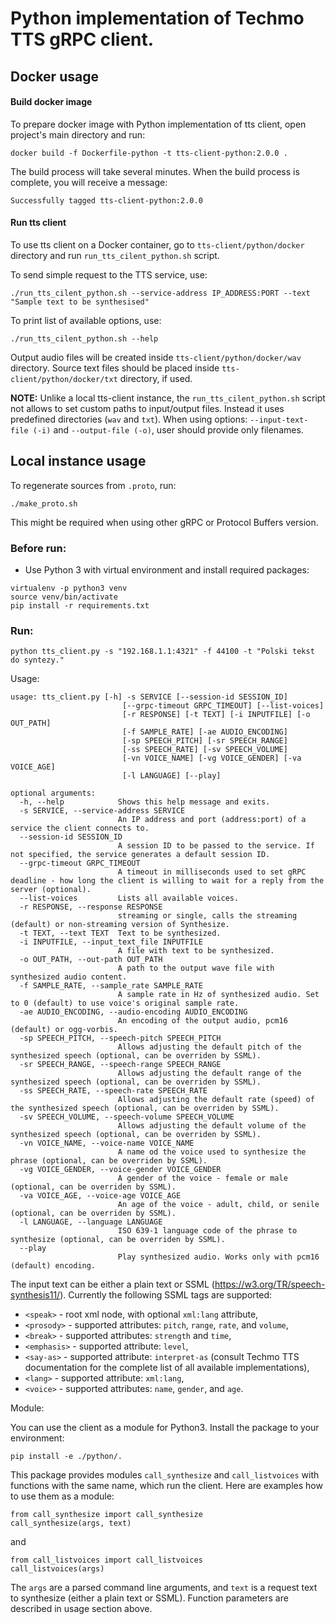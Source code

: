 # Python implementation of Techmo TTS gRPC client.


## Docker usage

#### Build docker image

To prepare docker image with Python implementation of tts client, open project's main directory and run:

```
docker build -f Dockerfile-python -t tts-client-python:2.0.0 . 
```
The build process will take several minutes.
When the build process is complete, you will receive a message:
```
Successfully tagged tts-client-python:2.0.0
```

#### Run tts client

To use tts client on a Docker container, go to `tts-client/python/docker` directory and run `run_tts_cilent_python.sh` script.

To send simple request to the TTS service, use:
```
./run_tts_cilent_python.sh --service-address IP_ADDRESS:PORT --text "Sample text to be synthesised"
```

To print list of available options, use:
```
./run_tts_cilent_python.sh --help
```
Output audio files will be created inside `tts-client/python/docker/wav` directory.
Source text files should be placed inside `tts-client/python/docker/txt` directory, if used.

**NOTE:** Unlike a local tts-client instance, the `run_tts_cilent_python.sh` script not allows to set custom paths to input/output files. Instead it uses predefined directories (`wav` and `txt`). When using options: `--input-text-file (-i)` and `--output-file (-o)`, user should provide only filenames.



## Local instance usage

To regenerate sources from `.proto`, run:
```
./make_proto.sh
```
This might be required when using other gRPC or Protocol Buffers version.


### Before run:

 - Use Python 3 with virtual environment and install required packages:
```
virtualenv -p python3 venv
source venv/bin/activate
pip install -r requirements.txt
```

### Run:
```
python tts_client.py -s "192.168.1.1:4321" -f 44100 -t "Polski tekst do syntezy."
```

Usage:
```
usage: tts_client.py [-h] -s SERVICE [--session-id SESSION_ID]
                         [--grpc-timeout GRPC_TIMEOUT] [--list-voices]
                         [-r RESPONSE] [-t TEXT] [-i INPUTFILE] [-o OUT_PATH]
                         [-f SAMPLE_RATE] [-ae AUDIO_ENCODING]
                         [-sp SPEECH_PITCH] [-sr SPEECH_RANGE]
                         [-ss SPEECH_RATE] [-sv SPEECH_VOLUME]
                         [-vn VOICE_NAME] [-vg VOICE_GENDER] [-va VOICE_AGE]
                         [-l LANGUAGE] [--play]

optional arguments:
  -h, --help            Shows this help message and exits.
  -s SERVICE, --service-address SERVICE
                        An IP address and port (address:port) of a service the client connects to.
  --session-id SESSION_ID
                        A session ID to be passed to the service. If not specified, the service generates a default session ID.
  --grpc-timeout GRPC_TIMEOUT
                        A timeout in milliseconds used to set gRPC deadline - how long the client is willing to wait for a reply from the server (optional).
  --list-voices         Lists all available voices.
  -r RESPONSE, --response RESPONSE
                        streaming or single, calls the streaming (default) or non-streaming version of Synthesize.
  -t TEXT, --text TEXT  Text to be synthesized.
  -i INPUTFILE, --input_text_file INPUTFILE
                        A file with text to be synthesized.
  -o OUT_PATH, --out-path OUT_PATH
                        A path to the output wave file with synthesized audio content.
  -f SAMPLE_RATE, --sample_rate SAMPLE_RATE
                        A sample rate in Hz of synthesized audio. Set to 0 (default) to use voice's original sample rate.
  -ae AUDIO_ENCODING, --audio-encoding AUDIO_ENCODING
                        An encoding of the output audio, pcm16 (default) or ogg-vorbis.
  -sp SPEECH_PITCH, --speech-pitch SPEECH_PITCH
                        Allows adjusting the default pitch of the synthesized speech (optional, can be overriden by SSML).
  -sr SPEECH_RANGE, --speech-range SPEECH_RANGE
                        Allows adjusting the default range of the synthesized speech (optional, can be overriden by SSML).
  -ss SPEECH_RATE, --speech-rate SPEECH_RATE
                        Allows adjusting the default rate (speed) of the synthesized speech (optional, can be overriden by SSML).
  -sv SPEECH_VOLUME, --speech-volume SPEECH_VOLUME
                        Allows adjusting the default volume of the synthesized speech (optional, can be overriden by SSML).
  -vn VOICE_NAME, --voice-name VOICE_NAME
                        A name od the voice used to synthesize the phrase (optional, can be overriden by SSML).
  -vg VOICE_GENDER, --voice-gender VOICE_GENDER
                        A gender of the voice - female or male (optional, can be overriden by SSML).
  -va VOICE_AGE, --voice-age VOICE_AGE
                        An age of the voice - adult, child, or senile (optional, can be overriden by SSML).
  -l LANGUAGE, --language LANGUAGE
                        ISO 639-1 language code of the phrase to synthesize (optional, can be overriden by SSML).
  --play
                        Play synthesized audio. Works only with pcm16 (default) encoding.
```

The input text can be either a plain text or SSML (https://w3.org/TR/speech-synthesis11/).
Currently the following SSML tags are supported:
- `<speak>` - root xml node, with optional `xml:lang` attribute,
- `<prosody>` - supported attributes: `pitch`, `range`, `rate`, and `volume`,
- `<break>` - supported attributes: `strength` and `time`,
- `<emphasis>` - supported attribute: `level`,
- `<say-as>` - supported attribute: `interpret-as` (consult Techmo TTS documentation for the complete list of all available implementations),
- `<lang>` - supported attribute: `xml:lang`,
- `<voice>` - supported attributes: `name`, `gender`, and `age`.

Module:

You can use the client as a module for Python3. Install the package to your environment:
```
pip install -e ./python/.
```
This package provides modules `call_synthesize` and `call_listvoices` with functions with the same name, which run the client. Here are examples how to use them as a module:
```
from call_synthesize import call_synthesize
call_synthesize(args, text)
```
and
```
from call_listvoices import call_listvoices
call_listvoices(args)
```
The `args` are a parsed command line arguments, and `text` is a request text to synthesize (either a plain text or SSML).
Function parameters are described in usage section above.
